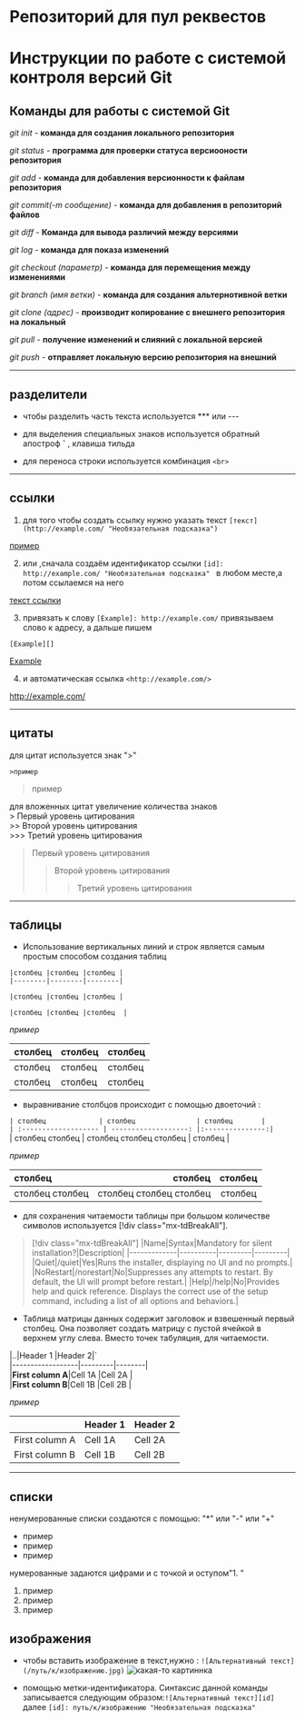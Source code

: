 # Репозиторий для пул реквестов

# Инструкции по работе с системой контроля версий Git

## Команды для работы с системой Git

*git init* - **команда для создания локального репозитория**

*git status* - **программа для проверки статуса версиооности репозитория**

*git add* - **команда для добавления версионности к файлам репозитория**

*git commit(-m сообщение)* - **команда для добавления в репозиторий файлов**

*git diff* - **Команда для вывода различий между версиями**

*git log* - **команда для показа изменений**

*git checkout (параметр)* - **команда для перемещения между изменениями**

*git branch (имя ветки)* - **команда для создания альтернотивной ветки**

*git clone (адрес)* - **производит копирование с внешнего репозитория на локальный**

*git pull* - **получение изменений и слияний с локальной версией**

*git push* - **отправляет локальную версию репозитория на внешний**

***

## разделители 
* чтобы разделить часть текста используется *** или --- 

* для выделения специальных знаков используется обратный апостроф  **`**   , клавиша тильда 

* для переноса строки используется комбинация `<br>`

--- 

## ссылки  
1. для того чтобы создать ссылку нужно указать текст `[текст](http://example.com/ "Необязательная подсказка")`

[пример](http://example.com/ "Необязательная подсказка")

2. или ,сначала создаём идентификатор ссылки `[id]: http://example.com/ "Необязательная подсказка" `  в любом месте,а потом ссылаемся на него


[текст ссылки][id] 

[id]: http://example.com/ "Необязательная подсказка"

3. привязать к слову `[Example]: http://example.com/` привязываем слово к адресу, а дальше пишем

`[Example][]`

[Example]: http://example.com/

[Example][]


4. и автоматическая ссылка `<http://example.com/>`

<http://example.com/>

---

## цитаты

для цитат используется знак ">" 

`>пример` 
>пример 

для вложенных цитат увеличение количества знаков 
<br>> Первый уровень цитирования <br> >> Второй уровень цитирования<br>>>> Третий уровень цитирования

> Первый уровень цитирования
>> Второй уровень цитирования
>>> Третий уровень цитирования
---

## таблицы

- Использование вертикальных линий и строк является самым простым способом создания таблиц 

`|столбец |столбец |столбец | `    
`|--------|--------|--------|`

`|столбец |столбец |столбец |`

`|столбец |столбец |столбец  |`

*пример*

|столбец |столбец |столбец |
|--------|--------|--------|
|столбец |столбец |столбец |
|столбец |столбец |столбец |

- выравнивание столбцов происходит с помощью двоеточий :

`| столбец             | столбец               | столбец       |` <br>
`| :------------------- | -------------------: |:---------------:|` <br>
| столбец столбец  | столбец столбец столбец | столбец |

*пример*

| столбец | столбец | столбец |
| :------------------- | -------------------: |:---------------:|
| столбец столбец | столбец столбец столбец | столбец |

- для сохранения читаемости таблицы при большом количестве символов используется [!div class="mx-tdBreakAll"]. 

> [!div class="mx-tdBreakAll"]
> |Name|Syntax|Mandatory for silent installation?|Description|
> |-------------|----------|---------|---------|
> |Quiet|/quiet|Yes|Runs the installer, displaying no UI and no prompts.|
> |NoRestart|/norestart|No|Suppresses any attempts to restart. By default, the UI will prompt before restart.|
> |Help|/help|No|Provides help and quick reference. Displays the correct use of the setup command, including a list of all options and behaviors.|

- Таблица матрицы данных содержит заголовок и взвешенный первый столбец. Она позволяет создать матрицу с пустой ячейкой в верхнем углу слева. Вместо точек табуляция, для читаемости.

|..|Header 1 |Header 2|` <br>
|------------------|---------|--------|<br>
|**First column A**|Cell 1A  |Cell 2A |<br>
|**First column B**|Cell 1B  |Cell 2B |<br>

*пример*

||Header 1 |Header 2|
|------------------|---------|--------|
|First column A    |Cell 1A  |Cell 2A |
|First column B    |Cell 1B  |Cell 2B |

---
## списки 
ненумерованные списки  создаются с помощью:
 "*" или "-" или "+"

* пример
* пример
* пример

нумерованные задаются цифрами и с точкой и оступом"1. "

1. пример
2. пример
3. пример

## изображения 

- чтобы вставить изображение в текст,нужно :
`![Альтернативный текст](/путь/к/изображению.jpg)`
![какая-то картиннка](1.jpg)  


- помощью метки-идентификатора. Синтаксис данной команды записывается следующим образом:`![Альтернативный текст][id]` далее `[id]: путь/к/изображению "Необязательная подсказка"`